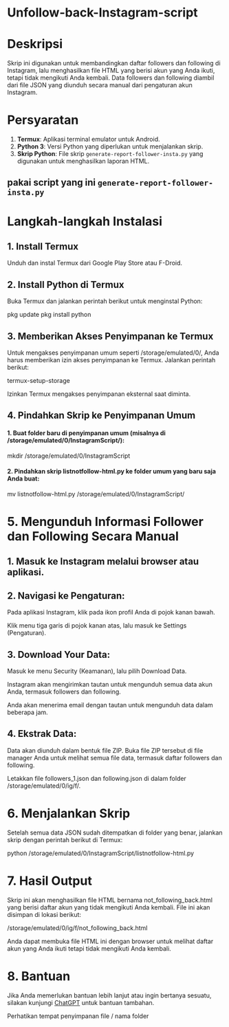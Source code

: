 # Unfollow-back-Instagram-script

# Deskripsi

Skrip ini digunakan untuk membandingkan daftar followers dan following di Instagram, lalu menghasilkan file HTML yang berisi akun yang Anda ikuti, tetapi tidak mengikuti Anda kembali. Data followers dan following diambil dari file JSON yang diunduh secara manual dari pengaturan akun Instagram.

# Persyaratan

1. **Termux**: Aplikasi terminal emulator untuk Android.
2. **Python 3**: Versi Python yang diperlukan untuk menjalankan skrip.
3. **Skrip Python**: File skrip `generate-report-follower-insta.py` yang digunakan untuk menghasilkan laporan HTML.
## pakai script yang ini `generate-report-follower-insta.py`
# Langkah-langkah Instalasi

## 1. Install Termux

Unduh dan instal Termux dari Google Play Store atau F-Droid.

## 2. Install Python di Termux

Buka Termux dan jalankan perintah berikut untuk menginstal Python:

pkg update
pkg install python

## 3. Memberikan Akses Penyimpanan ke Termux

Untuk mengakses penyimpanan umum seperti /storage/emulated/0/, Anda harus memberikan izin akses penyimpanan ke Termux. Jalankan perintah berikut:

termux-setup-storage

Izinkan Termux mengakses penyimpanan eksternal saat diminta.

## 4. Pindahkan Skrip ke Penyimpanan Umum

#### 1. Buat folder baru di penyimpanan umum (misalnya di /storage/emulated/0/InstagramScript/):

mkdir /storage/emulated/0/InstagramScript


#### 2. Pindahkan skrip listnotfollow-html.py ke folder umum yang baru saja Anda buat:

mv listnotfollow-html.py /storage/emulated/0/InstagramScript/



# 5. Mengunduh Informasi Follower dan Following Secara Manual

## 1. Masuk ke Instagram melalui browser atau aplikasi.


## 2. Navigasi ke Pengaturan:

Pada aplikasi Instagram, klik pada ikon profil Anda di pojok kanan bawah.

Klik menu tiga garis di pojok kanan atas, lalu masuk ke Settings (Pengaturan).

## 3. Download Your Data:

Masuk ke menu Security (Keamanan), lalu pilih Download Data.

Instagram akan mengirimkan tautan untuk mengunduh semua data akun Anda, termasuk followers dan following.

Anda akan menerima email dengan tautan untuk mengunduh data dalam beberapa jam.

## 4. Ekstrak Data:

Data akan diunduh dalam bentuk file ZIP. Buka file ZIP tersebut di file manager Anda untuk melihat semua file data, termasuk daftar followers dan following.

Letakkan file followers_1.json dan following.json di dalam folder /storage/emulated/0/ig/f/.

# 6. Menjalankan Skrip

Setelah semua data JSON sudah ditempatkan di folder yang benar, jalankan skrip dengan perintah berikut di Termux:

python /storage/emulated/0/InstagramScript/listnotfollow-html.py

# 7. Hasil Output

Skrip ini akan menghasilkan file HTML bernama not_following_back.html yang berisi daftar akun yang tidak mengikuti Anda kembali. File ini akan disimpan di lokasi berikut:

/storage/emulated/0/ig/f/not_following_back.html

Anda dapat membuka file HTML ini dengan browser untuk melihat daftar akun yang Anda ikuti tetapi tidak mengikuti Anda kembali.

# 8. Bantuan

Jika Anda memerlukan bantuan lebih lanjut atau ingin bertanya sesuatu, silakan kunjungi [ChatGPT](https://chat.openai.com) untuk bantuan tambahan.

Perhatikan tempat penyimpanan file / nama folder
